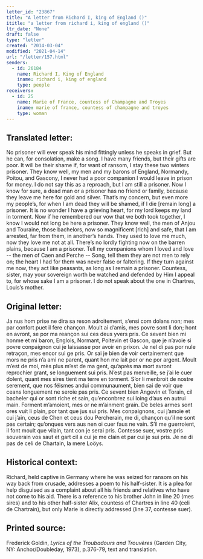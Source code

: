 ```yaml
---
letter_id: "23867"
title: "A letter from Richard I, king of England ()"
ititle: "a letter from richard i, king of england ()"
ltr_date: "None"
draft: false
type: "letter"
created: "2014-03-04"
modified: "2021-04-14"
url: "/letter/157.html"
senders:
  - id: 26184
    name: Richard I, King of England
    iname: richard i, king of england
    type: people
receivers:
  - id: 25
    name: Marie of France, countess of Champagne and Troyes
    iname: marie of france, countess of champagne and troyes
    type: woman
---
```

<h2> Translated letter:</h2>No prisoner will ever speak his mind
fittingly unless he speaks in grief.
But he can, for consolation, make a song.
I have many friends, but their gifts are poor.
It will be their shame if, for want of ransom,
I stay these two winters prisoner.
They know well, my men and my barons
of England, Normandy, Poitou, and Gascony,
I never had a poor companion
I would leave in prison for money.
I do not say this as a reproach,
but I am still a prisoner.
Now I know for sure,
a dead man or a prisoner has no friend or family,
because they leave me here for gold and silver.
That’s my concern, but even more my people’s,
for when I am dead they will be shamed,
if I die [remain long] a prisoner.
It is no wonder I have a grieving heart,
for my lord keeps my land in torment.
Now if he remembered our vow
that we both took together,
I know I would not long be here a prisoner.
They know well, the men of Anjou and Touraine,
those bachelors, now so magnificent [rich] and safe,
that I am arrested, far from them, in another’s hands.
They used to love me much, now they love me not at all.
There’s no lordly fighting now on the barren plains,
because I am a prisoner.
Tell my companions whom I loved and love --
the men of Caen and Perche --
Song, tell them they are not men to rely on;
the heart I had for them was never false or faltering.
If they turn against me now, they act like peasants,
as long as I remain a prisoner.
Countess, sister, may your sovereign worth
be watched and defended by Him I appeal to,
for whose sake I am a prisoner.
I do not speak about the one in Chartres,
Louis’s mother.
<h2 class="mt-4"> Original letter:</h2>Ja nus hom prise ne dira sa reson
adroitement, s’ensi com dolans non;
mes par confort puet il fere chançon.
Moult ai d’amis, mes povre sont li don;
hont en avront, se por ma reançon
sui ces deus yvers pris.
Ce sevent bien mi honme et mi baron,
Englois, Normant, Poitevin et Gascon,
que je n’avoie si povre conpaignon
cui je laissasse por avoir en prixon.
Je nel di pas por nule retraçon,
mes encor sui ge pris.
Or sai je bien de voir certainement
que mors ne pris n’a ami ne parent,
quant hon me lait por or ne por argent.
Moult m’est de moi, mès plus m’est de ma gent,
qu’après ma mort avront reprochier grant,
se longuement sui pris.
N’est pas merveille, se j’ai le cuer dolent,
quant mes sires tient ma terre en torment.
S’or li menbroit de nostre serement,
que nos fëismes andui communaument,
bien sai de voir que ceans longuement
ne seroie pas pris.
Ce sevent bien Angevin et Torain,
cil bacheler qui or sont riche et sain,
qu’enconbrez sui loing d’aus en autrui main.
Forment m’amoient, mes or ne m’ainment grain.
De beles armes sont ores vuit li plain,
por tant que jus sui pris.
Mes conpaignons, cui j’amoie et cui j’ain,
ceus de Chen et ceus dou Percherain,
me di, chançon qu’il ne sont pas certain;
qu’onques vers aus nen oi cuer faus ne vain.
S’il me guerroient, il font moult que vilain,
tant con je serai pris.
Contesse suer, vostre pris souverain
vos saut et gart cil a cui je me clain
et par cui je sui pris.
Je ne di pas de celi de Chartain,
la mere Loöys.
<h2 class="mt-4"> Historical context:</h2>Richard, held captive in Germany where he was seized for ransom on his way back from crusade, addresses a poem to his half-sister.  It is a plea for help disguised as a complaint about all his friends and relatives who have not come to his aid.  There is a reference to his brother John in line 20 (mes sires) and to his other half-sister Alix, countess of Chartres in line 40 (celi de Chartrain), but only Marie is directly addressed (line 37, contesse suer).
<h2 class="mt-4"> Printed source:</h2><p>Frederick Goldin, <em>Lyrics of the Troubadours and Trouvères</em> (Garden City, NY: Anchor/Doubleday, 1973), p.376-79, text and translation.</p>